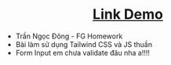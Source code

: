 <h1 style="text-align:center"><a href="https://tndong799.github.io/FGJavascripAssignmentTwo/" target="_blank">Link Demo</a></h1>
<ul>
    <li>Trần Ngọc Đông - FG Homework</li>
    <li>Bài làm sử dụng Tailwind CSS và JS thuần</li>
    <li>Form Input em chưa validate đâu nha a!!!!</li>
</ul>
